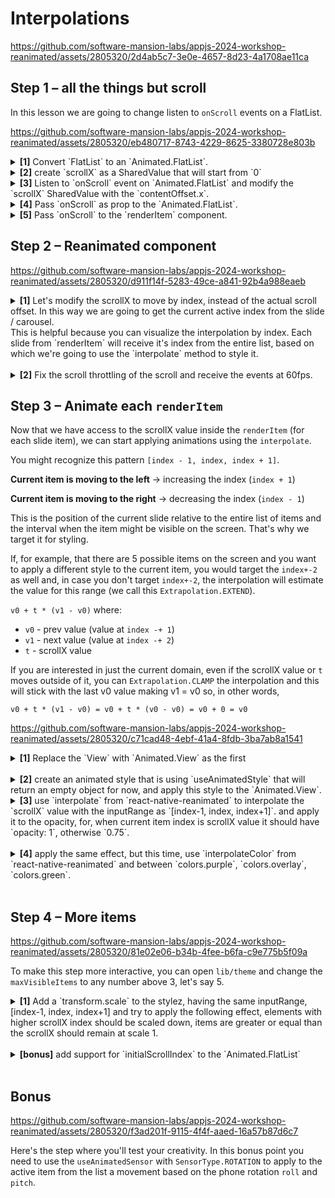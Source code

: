 # Interpolations

https://github.com/software-mansion-labs/appjs-2024-workshop-reanimated/assets/2805320/2d4ab5c7-3e0e-4657-8d23-4a1708ae11ca


## Step 1 – all the things but scroll

In this lesson we are going to change listen to `onScroll` events on a FlatList.

https://github.com/software-mansion-labs/appjs-2024-workshop-reanimated/assets/2805320/eb480717-8743-4229-8625-3380728e803b

<details>
<summary>
  <b>[1]</b> Convert `FlatList` to an `Animated.FlatList`.
</summary>

```jsx
import Animated from 'react-native-reanimated';

<Animated.FlatList
  data={item}
  ...
/>
```

</details>

<details>
<summary>
  <b>[2]</b> create `scrollX` as a SharedValue that will start from `0`
</summary>

```jsx
import { useSharedValue } from "react-native-reanimated";

export function Interpolation() {
  const scrollX = useSharedValue(0);
  // ...
}
```

</details>

<details>
<summary>
  <b>[3]</b> Listen to `onScroll` event on `Animated.FlatList` and modify the `scrollX` SharedValue with the `contentOffset.x`.
</summary>

```jsx
import { useAnimatedScrollHandler } from "react-native-reanimated";

// shorthand notation
const onScroll = useAnimatedScrollHandler((e) => {
  scrollX.value = e.contentOffset.x;
});

// targeting specifically onScroll
const onScroll = useAnimatedScrollHandler({
  onScroll: (e) => {
    scrollX.value = e.contentOffset.x;
  },
});
```

</details>

<details>
<summary>
  <b>[4]</b> Pass `onScroll` as prop to the `Animated.FlatList`.
</summary>

```jsx
import Animated from "react-native-reanimated";

<Animated.FlatList
  data={items}
  onScroll={onScroll} //<-
/>;
```

</details>

<details>
<summary>
  <b>[5]</b> Pass `onScroll` to the `renderItem` component.
</summary>

```jsx
import Animated from "react-native-reanimated";

<Animated.FlatList
  data={items}
  onScroll={onScroll} //<
/>;
```

  <details>
  <summary>
    Don't forget to extend the `ItemProps` type to receive `scrollX` as well so you have everything typed.
  </summary>

```tsx
import { SharedValue } from "react-native-reanimated";

type ItemProps = ListRenderItemInfo<ItemType> & {
  scrollX: SharedValue<number>;
};
```

  </details>

⚠️ TIP: Render `AnimatedText` inside the `Item` component to easily visualize the scrollX value that will change while scrolling.

</details>

## Step 2 – Reanimated component

https://github.com/software-mansion-labs/appjs-2024-workshop-reanimated/assets/2805320/d911f14f-5283-49ce-a841-92b4a988eaeb

<details>
<summary>
  <b>[1]</b> Let's modify the scrollX to move by index, instead of the actual scroll offset.
  In this way we are going to get the current active index from the slide / carousel.
  <br/>
  This is helpful because you can visualize the interpolation by index. Each slide from `renderItem` will receive it's index from the entire list, based on which we're going to use the `interpolate` method to style it.
  <br/>
</summary>

```tsx
import {
  useSharedValue,
  useAnimatedScrollHandler,
} from "react-native-reanimated";

const scrollX = useSharedValue(0);
const onScroll = useAnimatedScrollHandler((e) => {
  scrollX.value = e.contentOffset.x / (layout.itemSize + layout.spacing);
});
```

⚠️ TIP: You already have the item size (width, in our case because we're using a horizontal list) and it's used for snapToInterval.

</details>
<br/>
<details>
<summary>
  <b>[2]</b> Fix the scroll throttling of the scroll and receive the events at 60fps.
</summary>

```tsx
import { Animated } from "react-native-reanimated";

<Animated.FlatList
  scrollEventThrottle={16.67}
  // or
  // scrollEventThrottle={1000 / 60}
/>;
```

<br/>

⚠️ TIP: `16.67` means `60 times per second`, and the equation is `1000 / 60` -> how many frames per second do you want to receive from the scroll event.

</details>

## Step 3 – Animate each `renderItem`

Now that we have access to the scrollX value inside the `renderItem` (for each slide item), we can start applying animations using the `interpolate`.

You might recognize this pattern `[index - 1, index, index + 1]`.

**Current item is moving to the left** -> increasing the index (`index + 1`)

**Current item is moving to the right** -> decreasing the index (`index - 1`)

This is the position of the current slide relative to the entire list of items and the
interval when the item might be visible on the screen. That's why we target it for styling.

If, for example, that there are 5 possible items on the screen and you want to apply a different style to the current item, you would target the `index+-2` as well and, in case you don't target `index+-2`, the interpolation will estimate the value for this range (we call this `Extrapolation.EXTEND`).

`v0 + t * (v1 - v0)` where:

- `v0` - prev value (value at `index -+ 1`)
- `v1` - next value (value at `index -+ 2`)
- `t` - scrollX value

If you are interested in just the current domain, even if the scrollX value or `t` moves
outside of it, you can `Extrapolation.CLAMP` the interpolation and this will stick with the last v0 value
making v1 = v0 so, in other words,

`v0 + t * (v1 - v0) = v0 + t * (v0 - v0) = v0 + 0 = v0`

https://github.com/software-mansion-labs/appjs-2024-workshop-reanimated/assets/2805320/c71cad48-4ebf-41a4-8fdb-3ba7ab8a1541

<details>

<summary>
  <b>[1]</b> Replace the `View` with `Animated.View` as the first
</summary>

```jsx
import Animated from "react-native-reanimated";

export function Item({ item, index, scrollX }: ItemProps) {
  return <Animated.View style={[styles.item]}></Animated.View>;
}
```

</details>
<br/>
<details>

<summary>
  <b>[2]</b> create an animated style that is using `useAnimatedStyle` that will return an empty object for now, and apply this style to the `Animated.View`.
</summary>

```jsx
import Animated from "react-native-reanimated";

export function Item({ item, index, scrollX }: ItemProps) {
  const stylez = useAnimatedStyle(() => {
    return {};
  });
  return <Animated.View style={[styles.item, stylez]}></Animated.View>;
}
```

</details>

<details>

<summary>
  <b>[3]</b> use `interpolate` from `react-native-reanimated` to interpolate the `scrollX` value with the inputRange as `[index-1, index, index+1]`. and apply it to the opacity, for, when current item index is scrollX value it should have `opacity: 1`, otherwise `0.75`.
</summary>

```jsx
import Animated, { interpolate } from "react-native-reanimated";

export function Item({ item, index, scrollX }: ItemProps) {
  const stylez = useAnimatedStyle(() => {
    return {
      opacity: interpolate(
        scrollX.value,
        [index - 1, index, index + 1],
        [0.75, 1, 0.75]
      ),
    };
  });
  return <Animated.View style={[styles.item, stylez]}></Animated.View>;
}
```

</details>

<br/>
<details>

<summary>
  <b>[4]</b> apply the same effect, but this time, use `interpolateColor` from `react-native-reanimated` and between `colors.purple`, `colors.overlay`, `colors.green`.
</summary>

```jsx
import Animated, { interpolateColor } from "react-native-reanimated";

export function Item({ item, index, scrollX }: ItemProps) {
  const stylez = useAnimatedStyle(() => {
    return {
      backgroundColor: interpolateColor(
        scrollX.value,
        [index - 1, index, index + 1],
        [colors.purple, colors.overlay, colors.green]
      ),
    };
  });

  return <Animated.View style={[styles.item, stylez]}></Animated.View>;
}
```

</details>

<br/>

## Step 4 – More items

https://github.com/software-mansion-labs/appjs-2024-workshop-reanimated/assets/2805320/81e02e06-b34b-4fee-b6fa-c9e775b5f09a

To make this step more interactive, you can open `lib/theme` and change the `maxVisibleItems` to any number above 3, let's say 5.

<details>

<summary>
  <b>[1]</b> Add a `transform.scale` to the stylez, having the same inputRange, [index-1, index, index+1] and try to apply the following effect, elements with higher scrollX index should be scaled down, items are greater or equal than the scrollX should remain at scale 1.
</summary>

```jsx
import Animated, {
  interpolate,
  interpolateColor,
} from "react-native-reanimated";

export function Item({ item, index, scrollX }: ItemProps) {
  const stylez = useAnimatedStyle(() => {
    return {
      backgroundColor: interpolateColor(
        scrollX.value,
        [index - 1, index, index + 1],
        [colors.purple, colors.overlay, colors.green]
      ),
      transform: [
        {
          scale: interpolate(
            scrollX.value,
            [index - 1, index, index + 1],
            [0.9, 1, 1]
          ),
        },
      ],
    };
  });

  return <Animated.View style={[styles.item, stylez]}></Animated.View>;
}
```

</details>
<br/>

<details>

<summary>
  <b>[bonus]</b> add support for `initialScrollIndex` to the `Animated.FlatList`
</summary>

```jsx
import Animated from "react-native-reanimated";

<Animated.FlatList
  initialScrollIndex={1}
  getItemLayout={(_, index) => ({
    length: layout.itemSize + layout.spacing,
    offset: (layout.itemSize + layout.spacing) * index,
    index,
  })}
```

</details>
<br/>

## Bonus

https://github.com/software-mansion-labs/appjs-2024-workshop-reanimated/assets/2805320/f3ad201f-9115-4f4f-aaed-16a57b87d6c7


Here's the step where you'll test your creativity. In this bonus point you need to use the `useAnimatedSensor` with `SensorType.ROTATION` to apply to the active item from the list a movement based on the phone rotation `roll` and `pitch`. 



